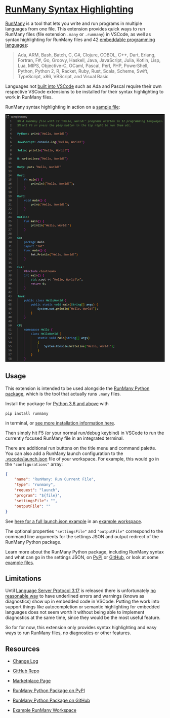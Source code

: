 # [RunMany Syntax Highlighting](https://marketplace.visualstudio.com/items?itemName=discretegames.runmany)

[RunMany](https://pypi.org/project/runmany/) is a tool that lets you write and run programs in multiple languages
from one file. This extension provides quick ways to run RunMany files (file extension `.many` or `.runmany`) in VSCode, as well as syntax highlighting for RunMany files and 42
[embeddable programming languages](https://github.com/discretegames/runmanyext/blob/main/supported-languages.csv):

> Ada,
> ARM,
> Bash,
> Batch,
> C,
> C#,
> Clojure,
> COBOL,
> C++,
> Dart,
> Erlang,
> Fortran,
> F#,
> Go,
> Groovy,
> Haskell,
> Java,
> JavaScript,
> Julia,
> Kotlin,
> Lisp,
> Lua,
> MIPS,
> Objective-C,
> OCaml,
> Pascal,
> Perl,
> PHP,
> PowerShell,
> Python,
> Python 2,
> R,
> Racket,
> Ruby,
> Rust,
> Scala,
> Scheme,
> Swift,
> TypeScript,
> x86,
> VBScript, and
> Visual Basic

Languages not [built into VSCode](https://github.com/microsoft/vscode/tree/main/extensions) such as Ada and Pascal
require their own respective VSCode extensions to be installed for their syntax highlighting to work in RunMany files.

RunMany syntax highlighting in action on a
[sample file](https://github.com/discretegames/runmanyext/blob/main/exampleWorkspace/sample.many):

![syntax highlighting sample](https://raw.githubusercontent.com/discretegames/runmanyext/main/images/sample.png)

## Usage

This extension is intended to be used alongside the [RunMany Python package](https://pypi.org/project/runmany/), which is the tool that actually runs `.many` files.

Install the package for [Python 3.6 and above](https://www.python.org/downloads/) with

```text
pip install runmany
```

in terminal, or [see more installation information here](https://github.com/discretegames/runmany#installation).

Then simply hit F5 (or your normal run/debug keybind) in VSCode to run the currently focused RunMany
file in an integrated terminal.

There are additional run buttons on the title menu and command palette.
You can also add a RunMany launch configuration to the [.vscode/launch.json](https://code.visualstudio.com/docs/editor/debugging#_launch-configurations) file of your workspace. For example, this would go in the `"configurations"` array:

```json
{
    "name": "RunMany: Run Current File",
    "type": "runmany",
    "request": "launch",
    "program": "${file}",
    "settingsFile": "",
    "outputFile": ""
}
```

See [here for a full launch.json example](https://github.com/discretegames/runmanyext/blob/main/exampleWorkspace/.vscode/launch.json)
 in an
[example workspace](https://github.com/discretegames/runmanyext/tree/main/exampleWorkspace).

The optional properties `"settingsFile"` and `"outputFile"` correspond to the command line arguments for the
settings JSON and output redirect of the RunMany Python package.

Learn more about the RunMany Python package, including RunMany syntax and what can go in the settings JSON,
on [PyPI](https://pypi.org/project/runmany/)
or [GitHub](https://github.com/discretegames/runmany), or look at some
[example files](https://github.com/discretegames/runmany/tree/main/examples).

## Limitations

Until [Language Server Protocol 3.17](
https://microsoft.github.io/language-server-protocol/specifications/specification-3-17/)
is released there is unfortunately
[no reasonable way](https://code.visualstudio.com/api/language-extensions/embedded-languages#conclusion)
to have underlined errors and warnings (knows as diagnostics) show up in embedded code in VSCode.
Putting the work into support things like autocompletion or semantic highlighting for embedded languages
does not seem worth it without being able to implement diagnostics at the same time,
since they would be the most useful feature.

So for for now, this extension only provides syntax highlighting and easy ways to run RunMany files,
no diagnostics or other features.

## Resources

- [Change Log](https://marketplace.visualstudio.com/items/discretegames.runmany/changelog)

- [GitHub Repo](https://github.com/discretegames/runmanyext)

- [Marketplace Page](https://marketplace.visualstudio.com/items?itemName=discretegames.runmany)

- [RunMany Python Package on PyPI](https://pypi.org/project/runmany/)

- [RunMany Python Package on GitHub](https://github.com/discretegames/runmany)

- [Example RunMany Workspace](https://github.com/discretegames/runmanyext/tree/main/exampleWorkspace)
